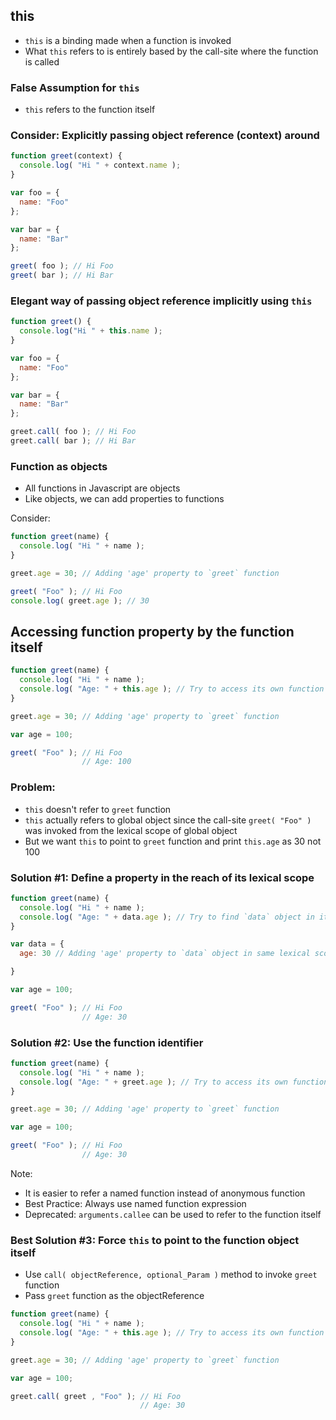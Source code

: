 ## this
- `this` is a binding made when a function is invoked
- What `this` refers to is entirely based by the call-site where the function is called

### False Assumption for `this`
- `this` refers to the function itself


### Consider: Explicitly passing object reference (context) around
```js
function greet(context) {
  console.log( "Hi " + context.name );
}

var foo = {
  name: "Foo"
};

var bar = {
  name: "Bar"
};

greet( foo ); // Hi Foo
greet( bar ); // Hi Bar

```

### Elegant way of passing object reference implicitly using `this`
```js
function greet() {
  console.log("Hi " + this.name );
}

var foo = {
  name: "Foo"
};

var bar = {
  name: "Bar"
};

greet.call( foo ); // Hi Foo
greet.call( bar ); // Hi Bar
```

### Function as objects
- All functions in Javascript are objects
- Like objects, we can add properties to functions

Consider:

```js
function greet(name) {
  console.log( "Hi " + name );
}

greet.age = 30; // Adding 'age' property to `greet` function

greet( "Foo" ); // Hi Foo
console.log( greet.age ); // 30
```

## Accessing function property by the function itself

```js
function greet(name) {
  console.log( "Hi " + name );
  console.log( "Age: " + this.age ); // Try to access its own function property `age`
}

greet.age = 30; // Adding 'age' property to `greet` function

var age = 100;

greet( "Foo" ); // Hi Foo
                // Age: 100
```

### Problem:
- `this` doesn't refer to `greet` function
- `this` actually refers to global object since the call-site `greet( "Foo" )` was invoked from the lexical scope of global object
- But we want `this` to point to `greet` function and print `this.age` as 30 not 100

### Solution #1: Define a property in the reach of its lexical scope

```js
function greet(name) {
  console.log( "Hi " + name );
  console.log( "Age: " + data.age ); // Try to find `data` object in its lexical scope
}

var data = {
  age: 30 // Adding 'age' property to `data` object in same lexical scope as greet (Global Scope)

}

var age = 100;

greet( "Foo" ); // Hi Foo
                // Age: 30
```

### Solution #2: Use the function identifier

```js
function greet(name) {
  console.log( "Hi " + name );
  console.log( "Age: " + greet.age ); // Try to access its own function property `age` through `greet` function identifier
}

greet.age = 30; // Adding 'age' property to `greet` function

var age = 100;

greet( "Foo" ); // Hi Foo
                // Age: 30
```

Note:
- It is easier to refer a named function instead of anonymous function
- Best Practice: Always use named function expression
- Deprecated: `arguments.callee` can be used to refer to the function itself

### Best Solution #3: Force `this` to point to the function object itself

- Use `call( objectReference, optional_Param )` method to invoke `greet` function
- Pass `greet` function as the objectReference

```js
function greet(name) {
  console.log( "Hi " + name );
  console.log( "Age: " + this.age ); // Try to access its own function property `age` through `greet` function identifier
}

greet.age = 30; // Adding 'age' property to `greet` function

var age = 100;

greet.call( greet , "Foo" ); // Hi Foo
                             // Age: 30
```
